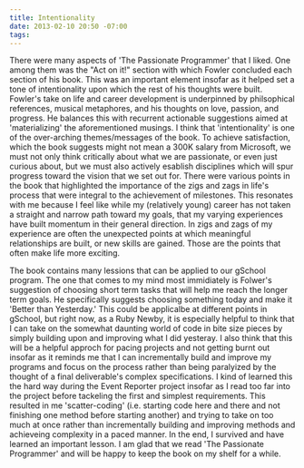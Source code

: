 ```yaml
---
title: Intentionality
date: 2013-02-10 20:50 -07:00
tags:
---
```


There were many aspects of 'The Passionate Programmer' that I liked.  One among them was the "Act on it!" section with which Fowler concluded each section of his book.  This was an important element insofar as it helped set a tone of intentionality upon which the rest of his thoughts were built.  Fowler's take on life and career development is underpinned by philsophical references, musical metaphores, and his thoughts on love, passion, and progress. He balances this with recurrent actionable suggestions aimed at 'materializing' the aforementioned musings.  I think that 'intentionality' is one of the over-arching themes/messages of the book.  To achieve satisfaction, which the book suggests might not mean a 300K salary from Microsoft, we must not only think critically about what we are passionate, or even just curious about, but we must also actively esablish disciplines which will spur progress toward the vision that we set out for.  There were various points in the book that highlighted the importance of the zigs and zags in life's process that were integral to the achievement of milestones.  This resonates with me because I feel like while my (relatively young) career has not taken a straight and narrow path toward my goals, that my varying experiences have built momentum in their general direction.  In zigs and zags of my experience are often the unexpected points at which meaningful relationships are built, or new skills are gained.  Those are the points that often make life more exciting.

The book contains many lessions that can be applied to our gSchool program.  The one that comes to my mind most immidiately is Folwer's suggestion of choosing short term tasks that will help me reach the longer term goals.  He specifically suggests choosing something today and make it 'Better than Yesterday.'  This could be applicalbe at different points in gSchool, but right now, as a Ruby Newby, it is especially helpful to think that I can take on the somewhat daunting world of code in bite size pieces by simply building upon and improving what I did yesteray.  I also think that this will be a helpful approch for pacing projects and not getting burnt out insofar as it reminds me that I can incrementally build and improve my programs and focus on the process rather than being paralyized by the thought of a final deliverable's complex specifications.  I kind of learned this the hard way during the Event Reporter project insofar as I read too far into the project before tackeling the first and simplest requirements.  This resulted in me 'scatter-coding' (i.e. starting code here and there and not finishing one method before starting another) and trying to take on too much at once rather than incrementally building and improving methods and achieveing complexity in a paced manner.  In the end, I survived and have learned an important lesson.  I am glad that we read 'The Passionate Programmer' and will be happy to keep the book on my shelf for a while.

